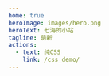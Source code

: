 ```yaml
---
home: true
heroImage: images/hero.png
heroText: 七海的小站
tagline: 萌新
actions:
  - text: 纯CSS
    link: /css_demo/
---
```


<style lang="scss" scoped>
.hang-1 {
  left: 10%;
  height: 30%;
}
.hang-2 {
  left: 20%;
  height: 25%;
}
.hang-3 {
  right: 20%;
  height: 45%;
}
.hang-4 {
  right: 10%;
  height: 30%;
}
.decoration-hang {
  transform: translateY(-100%);
}
.rihe {
  position: fixed;
  bottom: 0;
  left: 0;
  width: 170px;
  height: 300px;
  background-size: contain;
  background-position: bottom left;
  transform-origin: bottom left;
  background-repeat: no-repeat;
  background-image: url(/images/rihe.png);
  transition: transform 1s;
}
.shan {
  position: absolute;
  top: 120px;
  right: 45px;
  width: 30px;
  height: 20px;
  display: block;
  background-size: contain;
  background-position: bottom left;
  background-repeat: no-repeat;
  background-image: url(/images/shan.png);
  animation: shanin-decoration 1s infinite;
}
html.dark {
  .shan {
    display: none;
  }
  .rihe {
    transform: translate(-70%, 70%);
  }
  .hang-1 {
    animation: down-decoration 0.6s ease 0.2s forwards;
  }
  .hang-2 {
    animation: down-decoration 0.6s ease 0.4s forwards;
  }
  .hang-3 {
    animation: down-decoration 0.6s ease 0.5s forwards;
  }
  .hang-4 {
    animation: down-decoration 0.6s ease 0.3s forwards;
  }
}
</style>

<div class="decoration-hang hang-1"></div>
<div class="decoration-hang hang-2"></div>
<div class="decoration-hang decoration-hang-moon hang-3"></div>
<div class="decoration-hang hang-4"></div>

<div class="rihe">
  <div class="shan"></div>
</div>

